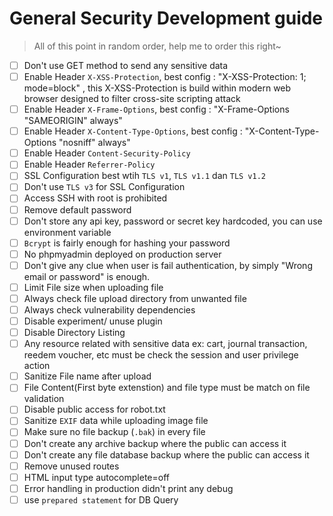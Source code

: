# General Security Development guide

> All of this point in random order, help me to order this right~

- [ ] Don't use GET method to send any sensitive data
- [ ] Enable Header `X-XSS-Protection`, best config : "X-XSS-Protection: 1; mode=block" , this X-XSS-Protection is build within modern web browser designed to filter cross-site scripting attack
- [ ] Enable Header `X-Frame-Options`, best config : "X-Frame-Options "SAMEORIGIN" always"
- [ ] Enable Header `X-Content-Type-Options`, best config : "X-Content-Type-Options "nosniff" always"
- [ ] Enable Header `Content-Security-Policy`
- [ ] Enable Header `Referrer-Policy`
- [ ] SSL Configuration best wtih `TLS v1`, `TLS v1.1` dan `TLS v1.2`
- [ ] Don't use `TLS v3` for SSL Configuration
- [ ] Access SSH with root is prohibited
- [ ] Remove default password
- [ ] Don't store any api key, password or secret key hardcoded, you can use environment variable
- [ ] `Bcrypt` is fairly enough for hashing your password
- [ ] No phpmyadmin deployed on production server
- [ ] Don't give any clue when user is fail authentication, by simply "Wrong email or password" is enough.
- [ ] Limit File size when uploading file
- [ ] Always check file upload directory from unwanted file
- [ ] Always check vulnerability dependencies
- [ ] Disable experiment/ unuse plugin
- [ ] Disable Directory Listing
- [ ] Any resource related with sensitive data ex: cart, journal transaction, reedem voucher, etc must be check the session and user privilege action
- [ ] Sanitize File name after upload
- [ ] File Content(First byte extenstion) and file type must be match on file validation
- [ ] Disable public access for robot.txt
- [ ] Sanitize `EXIF` data while uploading image file
- [ ] Make sure no file backup (`.bak`) in every file
- [ ] Don't create any archive backup where the public can access it
- [ ] Don't create any file database backup where the public can access it
- [ ] Remove unused routes
- [ ] HTML input type autocomplete=off
- [ ] Error handling in production didn't print any debug
- [ ] use `prepared statement` for DB Query